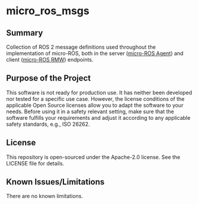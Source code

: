 # micro_ros_msgs

## Summary

Collection of ROS 2 message definitions used throughout the implementation of micro-ROS, both in the server ([micro-ROS Agent](https://github.com/micro-ROS/micro-ROS-Agent/)) and client ([micro-ROS RMW](https://github.com/micro-ROS/rmw-microxrcedds)) endpoints.

## Purpose of the Project

This software is not ready for production use.
It has neither been developed nor tested for a specific use case.
However, the license conditions of the applicable Open Source licenses allow you to adapt the software to your needs.
Before using it in a safety relevant setting, make sure that the software fulfills your requirements and adjust it according to any applicable safety standards, e.g., ISO 26262.

## License

This repository is open-sourced under the Apache-2.0 license. See the LICENSE file for details.

## Known Issues/Limitations

There are no known limitations.
